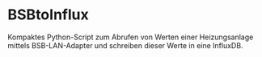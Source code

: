 # BSBtoInflux
Kompaktes Python-Script zum Abrufen von Werten einer Heizungsanlage mittels BSB-LAN-Adapter und schreiben dieser Werte in eine InfluxDB.
